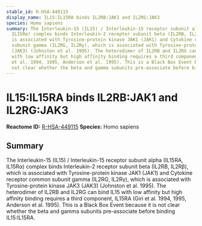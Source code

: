 ```yaml
---
stable_id: R-HSA-449115
display_name: IL15:IL15RA binds IL2RB:JAK1 and IL2RG:JAK3
species: Homo sapiens
summary: The Interleukin-15 (IL15) / Interleukin-15 receptor subunit alpha (IL15RA,
  IL15Rα) complex binds Interleukin-2 receptor subunit beta (IL2RB, IL2Rβ), which
  is associated with Tyrosine-protein kinase JAK1 (JAK1) and Cytokine receptor common
  subunit gamma (IL2RG, IL2Rγ), which is associated with Tyrosine-protein kinase JAK3
  (JAK3) (Johnston et al. 1995). The heterodimer of IL2RB and IL2RG can bind IL15
  with low affinity but high affinity binding requires a third component, IL15RA (Giri
  et al. 1994, 1995, Anderson et al. 1995). This is a Black Box Event because it is
  not clear whether the beta and gamma subunits pre-associate before binding IL15:IL15RA.
---
```


# IL15:IL15RA binds IL2RB:JAK1 and IL2RG:JAK3
**Reactome ID:** [R-HSA-449115](https://reactome.org/content/detail/R-HSA-449115)
**Species:** Homo sapiens

## Summary

The Interleukin-15 (IL15) / Interleukin-15 receptor subunit alpha (IL15RA, IL15Rα) complex binds Interleukin-2 receptor subunit beta (IL2RB, IL2Rβ), which is associated with Tyrosine-protein kinase JAK1 (JAK1) and Cytokine receptor common subunit gamma (IL2RG, IL2Rγ), which is associated with Tyrosine-protein kinase JAK3 (JAK3) (Johnston et al. 1995). The heterodimer of IL2RB and IL2RG can bind IL15 with low affinity but high affinity binding requires a third component, IL15RA (Giri et al. 1994, 1995, Anderson et al. 1995). This is a Black Box Event because it is not clear whether the beta and gamma subunits pre-associate before binding IL15:IL15RA.
